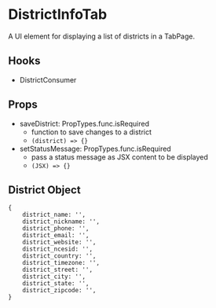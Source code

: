 # DistrictInfoTab

A UI element for displaying a list of districts in a TabPage.

## Hooks

* DistrictConsumer

## Props

* saveDistrict: PropTypes.func.isRequired
   * function to save changes to a district
   * ```(district) => {}```
* setStatusMessage: PropTypes.func.isRequired
   * pass a status message as JSX content to be displayed
   * ```(JSX) => {}```

## District Object

```
{
	district_name: '',
	district_nickname: '',
	district_phone: '',
	district_email: '',
	district_website: '',
	district_ncesid: '',
	district_country: '',
	district_timezone: '',
	district_street: '',
	district_city: '',
	district_state: '',
	district_zipcode: '',
}
```
   